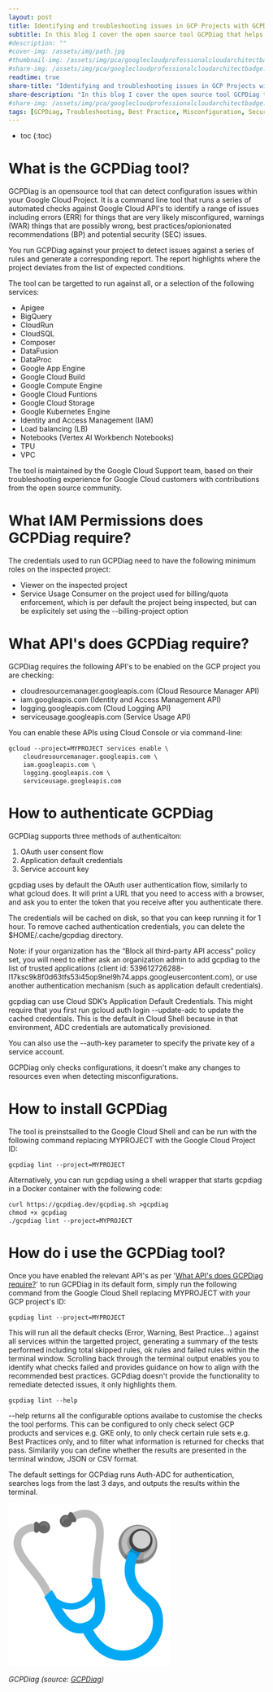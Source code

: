 ```yaml
---
layout: post
title: Identifying and troubleshooting issues in GCP Projects with GCPDiag.
subtitle: In this blog I cover the open source tool GCPDiag that helps identify misconfigurations and best practices across a range of Google Cloud offerings including GCE, GKE, BiqQuery...
#description: ""
#cover-img: /assets/img/path.jpg
#thumbnail-img: /assets/img/pca/googlecloudprofessionalcloudarchitectbadge.png
#share-img: /assets/img/pca/googlecloudprofessionalcloudarchitectbadge.png
readtime: true
share-title: "Identifying and troubleshooting issues in GCP Projects with GCP Diag"
share-description: "In this blog I cover the open source tool GCPDiag that helps identify misconfigurations and best practices across a range of Google Cloud offerings including GCE, GKE, BiqQuery..."
#share-img: /assets/img/pca/googlecloudprofessionalcloudarchitectbadge.png
tags: [GCPDiag, Troubleshooting, Best Practice, Misconfiguration, Security]
---
```


* toc
{:toc}

# What is the GCPDiag tool?
GCPDiag is an opensource tool that can detect configuration issues within your Google Cloud Project. It is a command line tool that runs a series of automated checks against Google Cloud API's to identify a range of issues including errors (ERR) for things that are very likely misconfigured, warnings (WAR) things that are possibly wrong, best practices/opionionated recommendations (BP) and potential security (SEC) issues. 

You run GCPDiag against your project to detect issues against a series of rules and generate a corresponding report. The report highlights where the project deviates from the list of expected conditions.

The tool can be targetted to run against all, or a selection of the following services:

- Apigee
- BigQuery
- CloudRun
- CloudSQL
- Composer
- DataFusion
- DataProc
- Google App Engine
- Google Cloud Build
- Google Compute Engine
- Google Cloud Funtions
- Google Cloud Storage
- Google Kubernetes Engine
- Identity and Access Management (IAM)
- Load balancing (LB)
- Notebooks (Vertex AI Workbench Notebooks)
- TPU
- VPC

The tool is maintained by the Google Cloud Support team, based on their troubleshooting experience for Google Cloud customers with contributions from the open source community.

# What IAM Permissions does GCPDiag require?
The credentials used to run GCPDiag need to have the following minimum roles on the inspected project:

- Viewer on the inspected project
- Service Usage Consumer on the project used for billing/quota enforcement, which is per default the project being inspected, but can be explicitely set using the --billing-project option

# What API's does GCPDiag require?
GCPDiag requires the following API's to be enabled on the GCP project you are checking:

- cloudresourcemanager.googleapis.com (Cloud Resource Manager API)
- iam.googleapis.com (Identity and Access Management API)
- logging.googleapis.com (Cloud Logging API)
- serviceusage.googleapis.com (Service Usage API)

You can enable these APIs using Cloud Console or via command-line:

```
gcloud --project=MYPROJECT services enable \
    cloudresourcemanager.googleapis.com \
    iam.googleapis.com \
    logging.googleapis.com \
    serviceusage.googleapis.com
```

# How to authenticate GCPDiag
GCPDiag supports three methods of authenticaiton:

1.  OAuth user consent flow
2.  Application default credentials
3.  Service account key

gcpdiag uses by default the OAuth user authentication flow, similarly to what gcloud does. It will print a URL that you need to access with a browser, and ask you to enter the token that you receive after you authenticate there.

The credentials will be cached on disk, so that you can keep running it for 1 hour. To remove cached authentication credentials, you can delete the $HOME/.cache/gcpdiag directory.

Note: if your organization has the “Block all third-party API access” policy set, you will need to either ask an organization admin to add gcpdiag to the list of trusted applications (client id: 539612726288-l17ksc9k8f0d63tfs53i45op9nel9h74.apps.googleusercontent.com), or use another authentication mechanism (such as application default credentials).

gcpdiag can use Cloud SDK’s Application Default Credentials. This might require that you first run gcloud auth login --update-adc to update the cached credentials. This is the default in Cloud Shell because in that environment, ADC credentials are automatically provisioned.

You can also use the --auth-key parameter to specify the private key of a service account.




GCPDiag only checks configurations, it doesn't make any changes to resources even when detecting misconfigurations. 


# How to install GCPDiag
The tool is preinstsalled to the Google Cloud Shell and can be run with the following command replacing MYPROJECT with the Google Cloud Project ID:

```
gcpdiag lint --project=MYPROJECT
```

Alternatively, you can run gcpdiag using a shell wrapper that starts gcpdiag in a Docker container with the following code:

```
curl https://gcpdiag.dev/gcpdiag.sh >gcpdiag
chmod +x gcpdiag
./gcpdiag lint --project=MYPROJECT
```


# How do i use the GCPDiag tool?

Once you have enabled the relevant API's as per '[What API's does GCPDiag require?](/gcpdiag#what-apis-does-gcpdiag-require)' to run GCPDiag in its default form, simply run the following command from the Google Cloud Shell replacing MYPROJECT with your GCP project's ID:

```
gcpdiag lint --project=MYPROJECT
```

This will run all the default checks (Error, Warning, Best Practice...) against all services within the targetted project, generating a summary of the tests performed including total skipped rules, ok rules and failed rules within the terminal window. Scrolling back through the terminal output enables you to identify what checks failed and provides guidance on how to align with the recommended best practices. GCPdiag doesn't provide the functionality to remediate detected issues, it only highlights them.

```
gcpdiag lint --help
```

--help returns all the configurable options availabe to customise the checks the tool performs. This can be configured to only check select GCP products and services e.g. GKE only, to only check certain rule sets e.g. Best Practices only, and to filter what information is returned for checks that pass. Similarily you can define whether the results are presented in the terminal window, JSON or CSV format.

The default settings for GCPdiag runs Auth-ADC for authentication, searches logs from the last 3 days, and outputs the results within the terminal.

![GCPDiag Open Source Tool](/assets/img/gcpdiag/gcpdiag-stethoscope.png "GCPDiag Open Source Tool")
 
*GCPDiag (source: [GCPDiag](https://gcpdiag.dev))*
